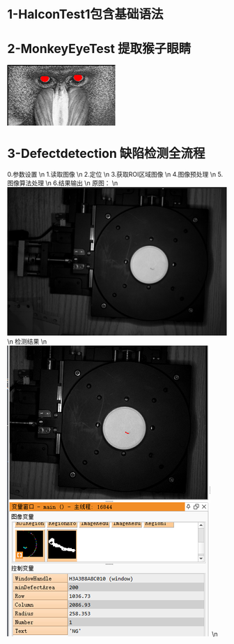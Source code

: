 # 1-HalconTest1包含基础语法
# 2-MonkeyEyeTest 提取猴子眼睛
![alt text](image.png)

# 3-Defectdetection 缺陷检测全流程
0.参数设置 \n
1.读取图像 \n
2.定位 \n
3.获取ROI区域图像 \n
4.图像预处理 \n
5.图像算法处理 \n
6.结果输出 \n
原图： \n
![alt text](image-1.png) \n
检测结果 \n
![alt text](image-2.png) \n

